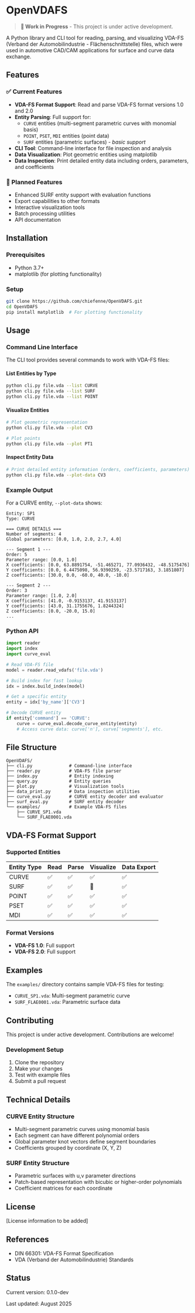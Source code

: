 # OpenVDAFS

> **🚧 Work in Progress** - This project is under active development.

A Python library and CLI tool for reading, parsing, and visualizing VDA-FS (Verband der Automobilindustrie - Flächenschnittstelle) files, which were used in automotive CAD/CAM applications for surface and curve data exchange.

## Features

### ✅ Current Features

- **VDA-FS Format Support**: Read and parse VDA-FS format versions 1.0 and 2.0
- **Entity Parsing**: Full support for:
  - `CURVE` entities (multi-segment parametric curves with monomial basis)
  - `POINT`, `PSET`, `MDI` entities (point data)
  - `SURF` entities (parametric surfaces) - *basic support*
- **CLI Tool**: Command-line interface for file inspection and analysis
- **Data Visualization**: Plot geometric entities using matplotlib
- **Data Inspection**: Print detailed entity data including orders, parameters, and coefficients

### 🔄 Planned Features

- Enhanced SURF entity support with evaluation functions
- Export capabilities to other formats
- Interactive visualization tools
- Batch processing utilities
- API documentation

## Installation

### Prerequisites

- Python 3.7+
- matplotlib (for plotting functionality)

### Setup

```bash
git clone https://github.com/chiefenne/OpenVDAFS.git
cd OpenVDAFS
pip install matplotlib  # For plotting functionality
```

## Usage

### Command Line Interface

The CLI tool provides several commands to work with VDA-FS files:

#### List Entities by Type

```bash
python cli.py file.vda --list CURVE
python cli.py file.vda --list SURF
python cli.py file.vda --list POINT
```

#### Visualize Entities

```bash
# Plot geometric representation
python cli.py file.vda --plot CV3

# Plot points
python cli.py file.vda --plot PT1
```

#### Inspect Entity Data

```bash
# Print detailed entity information (orders, coefficients, parameters)
python cli.py file.vda --plot-data CV3
```

### Example Output

For a CURVE entity, `--plot-data` shows:

```
Entity: SP1
Type: CURVE

=== CURVE DETAILS ===
Number of segments: 4
Global parameters: [0.0, 1.0, 2.0, 2.7, 4.0]

--- Segment 1 ---
Order: 5
Parameter range: [0.0, 1.0]
X coefficients: [0.0, 63.8891754, -51.465271, 77.0936432, -48.5175476]
Y coefficients: [0.0, 6.4475098, 56.9390259, -23.5717163, 3.1851807]
Z coefficients: [30.0, 0.0, -60.0, 40.0, -10.0]

--- Segment 2 ---
Order: 3
Parameter range: [1.0, 2.0]
X coefficients: [41.0, -0.9153137, 41.9153137]
Y coefficients: [43.0, 31.1755676, 1.8244324]
Z coefficients: [0.0, -20.0, 15.0]
...
```

### Python API

```python
import reader
import index
import curve_eval

# Read VDA-FS file
model = reader.read_vdafs('file.vda')

# Build index for fast lookup
idx = index.build_index(model)

# Get a specific entity
entity = idx['by_name']['CV3']

# Decode CURVE entity
if entity['command'] == 'CURVE':
    curve = curve_eval.decode_curve_entity(entity)
    # Access curve data: curve['n'], curve['segments'], etc.
```

## File Structure

```
OpenVDAFS/
├── cli.py              # Command-line interface
├── reader.py           # VDA-FS file parser
├── index.py            # Entity indexing
├── query.py            # Entity queries
├── plot.py             # Visualization tools
├── data_print.py       # Data inspection utilities
├── curve_eval.py       # CURVE entity decoder and evaluator
├── surf_eval.py        # SURF entity decoder
└── examples/           # Example VDA-FS files
    ├── CURVE_SP1.vda
    └── SURF_FLAE0001.vda
```

## VDA-FS Format Support

### Supported Entities

| Entity Type | Read | Parse | Visualize | Data Export |
|-------------|------|-------|-----------|-------------|
| CURVE       | ✅   | ✅    | ✅        | ✅          |
| SURF        | ✅   | ✅    | 🔄        | ✅          |
| POINT       | ✅   | ✅    | ✅        | ✅          |
| PSET        | ✅   | ✅    | ✅        | ✅          |
| MDI         | ✅   | ✅    | ✅        | ✅          |

### Format Versions

- **VDA-FS 1.0**: Full support
- **VDA-FS 2.0**: Full support

## Examples

The `examples/` directory contains sample VDA-FS files for testing:

- `CURVE_SP1.vda`: Multi-segment parametric curve
- `SURF_FLAE0001.vda`: Parametric surface data

## Contributing

This project is under active development. Contributions are welcome!

### Development Setup

1. Clone the repository
2. Make your changes
3. Test with example files
4. Submit a pull request

## Technical Details

### CURVE Entity Structure

- Multi-segment parametric curves using monomial basis
- Each segment can have different polynomial orders
- Global parameter knot vectors define segment boundaries
- Coefficients grouped by coordinate (X, Y, Z)

### SURF Entity Structure

- Parametric surfaces with u,v parameter directions
- Patch-based representation with bicubic or higher-order polynomials
- Coefficient matrices for each coordinate

## License

[License information to be added]

## References

- DIN 66301: VDA-FS Format Specification
- VDA (Verband der Automobilindustrie) Standards

## Status

Current version: 0.1.0-dev

Last updated: August 2025
